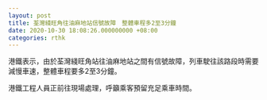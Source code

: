 ```yaml
---
layout: post
title: 荃灣綫旺角往油麻地站信號故障　整體車程多2至3分鐘
date: 2020-10-30 18:08:26.000000000 +08:00
categories: rthk
---
```


港鐵表示，由於荃灣綫旺角站往油麻地站之間有信號故障，列車駛往該路段時需要減慢車速，整體車程要多2至3分鐘。

港鐵工程人員正前往現場處理，呼籲乘客預留充足乘車時間。
